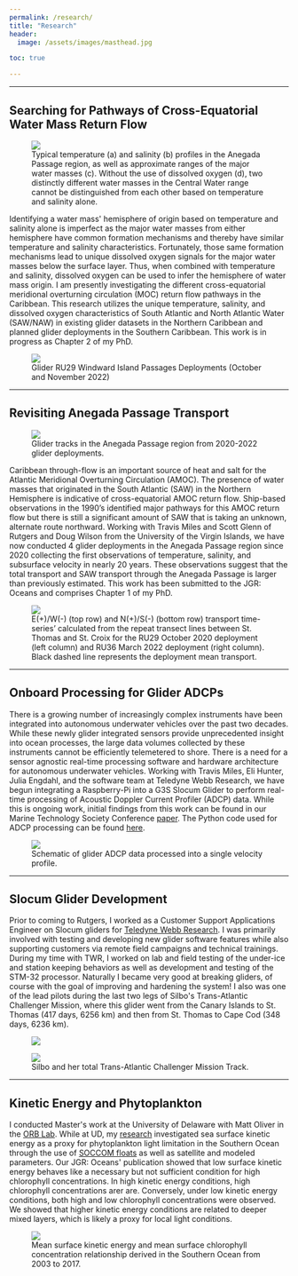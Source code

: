 ```yaml
---
permalink: /research/
title: "Research"
header:
  image: /assets/images/masthead.jpg

toc: true

---
```



---
## Searching for Pathways of Cross-Equatorial Water Mass Return Flow
<figure >
    <img src="/assets/images/Anegada_T_S_O2.png">
    <figcaption> Typical temperature (a) and salinity (b) profiles in the Anegada Passage region, as well as approximate ranges of the major water masses (c). Without the use of dissolved oxygen (d), two distinctly different water masses in the Central Water range cannot be distinguished from each other based on temperature and salinity alone. </figcaption>
</figure>

Identifying a water mass' hemisphere of origin based on temperature and salinity alone is imperfect as the major water masses from either hemisphere have common formation mechanisms and thereby have similar temperature and salinity characteristics. Fortunately, those same formation mechanisms lead to unique dissolved oxygen signals for the major water masses below the surface layer. Thus, when combined with temperature and salinity, dissolved oxygen can be used to infer the hemisphere of water mass origin. I am presently investigating the different cross-equatorial meridional overturning circulation (MOC) return flow pathways in the Caribbean. This research utilizes the unique temperature, salinity, and dissolved oxygen characteristics of South Atlantic and North Atlantic Water (SAW/NAW) in existing glider datasets in the Northern Caribbean and planned glider deployments in the Southern Caribbean. This work is in progress as Chapter 2 of my PhD.

<figure >
    <img src="/assets/images/Windwards_2022_Map.png">
    <figcaption> Glider RU29 Windward Island Passages Deployments (October and November 2022) </figcaption>
</figure>

---
## Revisiting Anegada Passage Transport
<figure >
    <img src="/assets/images/Anegada_Map.png">
    <figcaption> Glider tracks in the Anegada Passage region from 2020-2022 glider deployments. </figcaption>
</figure>

Caribbean through-flow is an important source of heat and salt for the Atlantic Meridional Overturning Circulation (AMOC). The presence of water masses that originated in the South Atlantic (SAW) in the Northern Hemisphere is indicative of cross-equatorial AMOC return flow. Ship-based observations in the 1990’s identified major pathways for this AMOC return flow but there is still a significant amount of SAW that is taking an unknown, alternate route northward. Working with Travis Miles and Scott Glenn of Rutgers and Doug Wilson from the University of the Virgin Islands, we have now conducted 4 glider deployments in the Anegada Passage region since 2020 collecting the first observations of temperature, salinity, and subsurface velocity in nearly 20 years. These observations suggest that the total transport and SAW transport through the Anegada Passage is larger than previously estimated. This work has been submitted to the JGR: Oceans and comprises Chapter 1 of my PhD.

<figure >
    <img src="/assets/images/Anegada_Transport.png">
    <figcaption> E(+)/W(-) (top row) and N(+)/S(-) (bottom row) transport time-series’ calculated from the repeat transect lines between St. Thomas and St. Croix for the RU29 October 2020 deployment (left column) and RU36 March 2022 deployment (right column). Black dashed line represents the deployment mean transport. </figcaption>
</figure>

---
## Onboard Processing for Glider ADCPs
There is a growing number of increasingly complex instruments have been integrated into autonomous underwater vehicles over the past two decades. While  these newly glider integrated sensors provide unprecedented insight into ocean processes, the large data volumes collected by these instruments cannot be efficiently telemetered to shore. There is a need for a sensor agnostic real-time processing software and hardware architecture for autonomous underwater vehicles. Working with Travis Miles, Eli Hunter, Julia Engdahl, and the software team at Teledyne Webb Research, we have begun integrating a Raspberry-Pi into a G3S Slocum Glider to perform real-time processing of Acoustic Doppler Current Profiler (ADCP) data. While this is ongoing work, initial findings from this work can be found in our Marine Technology Society Conference [paper](https://ieeexplore.ieee.org/document/9705895). The Python code used for ADCP processing can be found [here](https://github.com/JGradone/Glider_ADCP_Real_Time_Processing).
<figure >
    <img src="/assets/images/glider_adcp.png">
    <figcaption> Schematic of glider ADCP data processed into a single velocity profile. </figcaption>
</figure>

---
## Slocum Glider Development
Prior to coming to Rutgers, I worked as a Customer Support Applications Engineer on Slocum gliders for [Teledyne Webb Research](http://www.teledynemarine.com/webb-research/). I was primarily involved with testing and developing new glider software features while also supporting customers via remote field campaigns and technical trainings. During my time with TWR, I worked on lab and field testing of the under-ice and station keeping behaviors as well as development and testing of the STM-32 processor. Naturally I became very good at breaking gliders, of course with the goal of improving and hardening the system! I also was one of the lead pilots during the last two legs of Silbo's Trans-Atlantic Challenger Mission, where this glider went from the Canary Islands to St. Thomas (417 days, 6256 km) and then from St. Thomas to Cape Cod (348 days, 6236 km).

<figure >
    <img src="/assets/images/silbo.jpg">
</figure>

<figure >
    <img src="/assets/images/silbo_track.jpg">
    <figcaption> Silbo and her total Trans-Atlantic Challenger Mission Track. </figcaption>
</figure>
  

---
## Kinetic Energy and Phytoplankton
I conducted Master's work at the University of Delaware with Matt Oliver in the [ORB Lab](https://sites.udel.edu/ceoe-moliver/). While at UD, my [research](https://agupubs.onlinelibrary.wiley.com/doi/abs/10.1029/2019JC015646) investigated sea surface kinetic energy as a proxy for phytoplankton light limitation in the Southern Ocean through the use of [SOCCOM floats](https://soccom.princeton.edu/) as well as satellite and modeled parameters. Our JGR: Oceans' publication showed that low surface kinetic energy behaves like a necessary but not sufficient condition for high chlorophyll concentrations. In high kinetic energy conditions, high chlorophyll concentrations arer are. Conversely, under low kinetic energy conditions, both high and low chlorophyll concentrations were observed. We showed that higher kinetic energy conditions are related to deeper mixed layers, which is likely a proxy for local light conditions.
<figure >
    <img src="/assets/images/MKE_CHL_HOCKEY_STICK.png">
    <figcaption> Mean surface kinetic energy and mean surface chlorophyll concentration relationship derived in the Southern Ocean from 2003 to 2017. </figcaption>
</figure>

